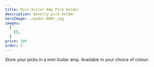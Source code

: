 ```yaml
---
title: Mini Guitar Amp Pick Holder
description: Novelty pick holder
heroImage: ./pedal-0007.jpg
images:
  [
    [],
  ]
price: 100
order: 3
---
```


Store your picks in a mini Guitar amp. 
Available in your choice of colour:
